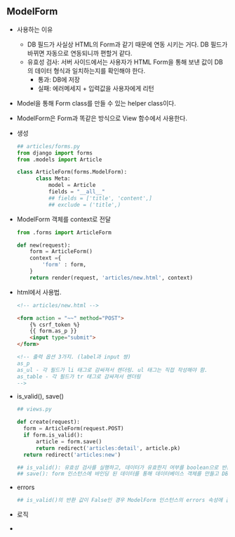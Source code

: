 ## ModelForm

- 사용하는 이유

  - DB 필드가 사실상 HTML의 Form과 같기 때문에 연동 시키는 거다.  DB 필드가 바뀌면 자동으로 연동되니까 편할거 같다. 
  - 유효성 검사: 서버 사이드에서는 사용자가 HTML Form을 통해 보낸 값이 DB의 데이터 형식과 일치하는지를 확인해야 한다. 
    - 통과: DB에 저장
    - 실패: 에러메세지 + 입력값을 사용자에게 리턴

- Model을 통해 Form class를 만들 수 있는 helper class이다. 

- ModelForm은 Form과 똑같은 방식으로 View 함수에서 사용한다.

- 생성

  ```python
  ## articles/forms.py
  from django import forms
  from .models import Article
  
  class ArticleForm(forms.ModelForm):
    	class Meta:
        	model = Article
        	fields = "__all__"
       	 	## fields = ['title', 'content',]
        	## exclude = ('title',)
  ```

- ModelForm 객체를 context로 전달

  ```python
  from .forms import ArticleForm
  
  def new(request):
      form = ArticleForm()
      context ={
          'form' : form,
      }
      return render(request, 'articles/new.html', context)
  ```


- html에서 사용법. 

  ```html
  <!-- articles/new.html -->
  
  <form action = "~~" method="POST">
      {% csrf_token %}
      {{ form.as_p }}
      <input type="submit">
  </form>
  
  <!-- 출력 옵션 3가지. (label과 input 쌍)
  as_p
  as_ul - 각 필드가 li 태그로 감싸져서 렌더링. ul 태그는 직접 작성해야 함. 
  as_table - 각 필드가 tr 태그로 감싸져서 렌더링
  -->
  ```

- is_valid(), save()

  ```python
  ## views.py
  
  def create(request):
  	form = ArticleForm(request.POST)
  	if form.is_valid():
  		article = form.save()
  		return redirect('articles:detail', article.pk)
  	return redirect('articles:new')
  
  ## is_valid(): 유효성 검사를 실행하고, 데이터가 유효한지 여부를 boolean으로 반환
  ## save(): form 인스턴스에 바인딩 된 데이터를 통해 데이터베이스 객체를 만들고 DB에 저장. ModelForm의 하위 클래스는 키워드 인자 instance가 제공되지 않으면 save()는 지정된 모델의 새 인스턴스를 만들고, instance가 제공되면 해당 인스턴스를 수정한다. 
  ```

- errors

  ```python
  ## is_valid()의 반환 값이 False인 경우 ModelForm 인스턴스의 errors 속성에 값이 작성되는데, 유효성 검증을 실패한 원인이 딕셔너리 형태로 저장된다. 
  ```

- 로직

- 